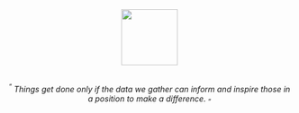 <div id="header" align="center">
  <img src="https://files.catbox.moe/2wyoou.png" width="100"/>
  <p> <br><sup>“</sup> <i>Things get done only if the data we gather can inform and inspire those in a position to make a difference.</i> <sub>”</sub></p>
</div>

